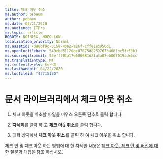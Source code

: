 ```yaml
---
title: 체크 아웃 취소
ms.author: pebaum
author: pebaum
ms.date: 04/21/2020
ms.audience: ITPro
ms.topic: article
ROBOTS: NOINDEX, NOFOLLOW
localization_priority: Normal
ms.assetid: 4d86bf9c-8158-40e2-a26f-cffe1ed856d1
ms.openlocfilehash: 543cbd51120bc87675d82597673a681bc5fc53b3
ms.sourcegitcommit: 55eff703a17e500681d8fa6a87eb067019ade3cc
ms.translationtype: MT
ms.contentlocale: ko-KR
ms.lasthandoff: 04/22/2020
ms.locfileid: "43715120"
---
```

# <a name="discard-a-check-out-from-a-document-library"></a>문서 라이브러리에서 체크 아웃 취소

1. 체크 아웃을 취소할 파일을 마우스 오른쪽 단추로 클릭 합니다.
    
2. **자세히**를 클릭 하 고 **체크 아웃 취소**를 클릭 합니다. 
    
3. 대화 상자에서 **체크 아웃 취소** 를 클릭 하 여 체크 아웃을 취소 합니다. 
    
체크 인 및 체크 아웃 하는 방법에 대 한 자세한 내용은 [체크 아웃, 체크 인 및 버전에 대 한 질문과 대답](https://go.microsoft.com/fwlink/?linkid=2018786)을 참조 하십시오.
  


